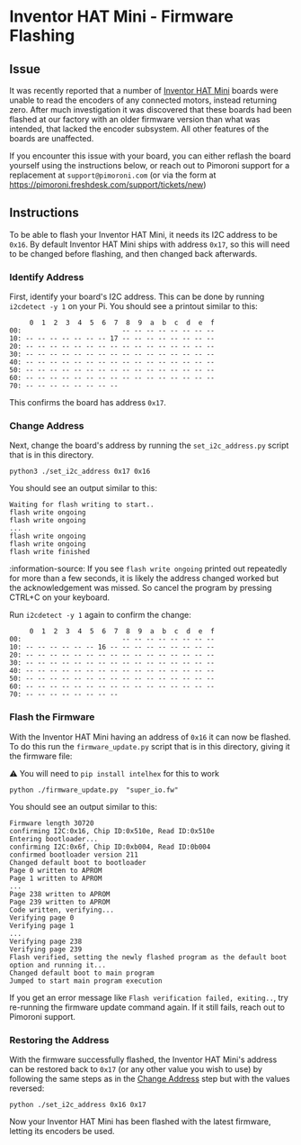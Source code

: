 # Inventor HAT Mini - Firmware Flashing

## Issue

It was recently reported that a number of [Inventor HAT Mini](https://shop.pimoroni.com/products/inventor-hat-mini) boards were unable to read
the encoders of any connected motors, instead returning zero. After much investigation it was discovered that these boards had been flashed
at our factory with an older firmware version than what was intended, that lacked the encoder subsystem. All other features of the boards are unaffected.

If you encounter this issue with your board, you can either reflash the board yourself using the instructions below, or reach out to Pimoroni support for a replacement at `support@pimoroni.com` (or via the form at https://pimoroni.freshdesk.com/support/tickets/new)

## Instructions

To be able to flash your Inventor HAT Mini, it needs its I2C address to be `0x16`. By default Inventor HAT Mini ships with address `0x17`, so this will need to be changed before flashing, and then changed back afterwards.

### Identify Address

First, identify your board's I2C address. This can be done by running `i2cdetect -y 1` on your Pi. You should see a printout similar to this:

```
     0  1  2  3  4  5  6  7  8  9  a  b  c  d  e  f
00:                         -- -- -- -- -- -- -- --
10: -- -- -- -- -- -- -- 17 -- -- -- -- -- -- -- --
20: -- -- -- -- -- -- -- -- -- -- -- -- -- -- -- --
30: -- -- -- -- -- -- -- -- -- -- -- -- -- -- -- --
40: -- -- -- -- -- -- -- -- -- -- -- -- -- -- -- --
50: -- -- -- -- -- -- -- -- -- -- -- -- -- -- -- --
60: -- -- -- -- -- -- -- -- -- -- -- -- -- -- -- --
70: -- -- -- -- -- -- -- --
```

This confirms the board has address `0x17`.

### Change Address

Next, change the board's address by running the `set_i2c_address.py` script that is in this directory.

```
python3 ./set_i2c_address 0x17 0x16
```

You should see an output similar to this:
```
Waiting for flash writing to start..
flash write ongoing
flash write ongoing
...
flash write ongoing
flash write ongoing
flash write finished
```

:information-source: If you see `flash write ongoing` printed out repeatedly for more than a few seconds, it is likely the address changed worked but the acknowledgement was missed. So cancel the program by pressing CTRL+C on your keyboard.

Run `i2cdetect -y 1` again to confirm the change:

```
     0  1  2  3  4  5  6  7  8  9  a  b  c  d  e  f
00:                         -- -- -- -- -- -- -- --
10: -- -- -- -- -- -- 16 -- -- -- -- -- -- -- -- --
20: -- -- -- -- -- -- -- -- -- -- -- -- -- -- -- --
30: -- -- -- -- -- -- -- -- -- -- -- -- -- -- -- --
40: -- -- -- -- -- -- -- -- -- -- -- -- -- -- -- --
50: -- -- -- -- -- -- -- -- -- -- -- -- -- -- -- --
60: -- -- -- -- -- -- -- -- -- -- -- -- -- -- -- --
70: -- -- -- -- -- -- -- --
```

### Flash the Firmware

With the Inventor HAT Mini having an address of `0x16` it can now be flashed. To do this run the `firmware_update.py` script that is in this directory, giving it the firmware file:

:warning: You will need to `pip install intelhex` for this to work

```
python ./firmware_update.py  "super_io.fw"
```

You should see an output similar to this:

```
Firmware length 30720
confirming I2C:0x16, Chip ID:0x510e, Read ID:0x510e
Entering bootloader...
confirming I2C:0x6f, Chip ID:0xb004, Read ID:0b004
confirmed bootloader version 211
Changed default boot to bootloader
Page 0 written to APROM
Page 1 written to APROM
...
Page 238 written to APROM
Page 239 written to APROM
Code written, verifying...
Verifying page 0
Verifying page 1
...
Verifying page 238
Verifying page 239
Flash verified, setting the newly flashed program as the default boot option and running it...
Changed default boot to main program
Jumped to start main program execution
```

If you get an error message like `Flash verification failed, exiting..`, try re-running the firmware update command again. If it still fails, reach out to Pimoroni support.


### Restoring the Address

With the firmware successfully flashed, the Inventor HAT Mini's address can be restored back to `0x17` (or any other value you wish to use) by following the same steps as in the [Change Address](#change-address) step but with the values reversed:

```
python ./set_i2c_address 0x16 0x17
```

Now your Inventor HAT Mini has been flashed with the latest firmware, letting its encoders be used.
